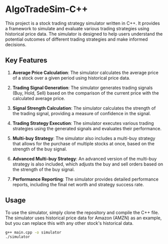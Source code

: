# AlgoTradeSim-C++

This project is a stock trading strategy simulator written in C++. It provides a framework to simulate and evaluate various trading strategies using historical price data. The simulator is designed to help users understand the potential outcomes of different trading strategies and make informed decisions.

## Key Features

1. **Average Price Calculation**: The simulator calculates the average price of a stock over a given period using historical price data.

2. **Trading Signal Generation**: The simulator generates trading signals (Buy, Hold, Sell) based on the comparison of the current price with the calculated average price.

3. **Signal Strength Calculation**: The simulator calculates the strength of the trading signal, providing a measure of confidence in the signal.

4. **Trading Strategy Execution**: The simulator executes various trading strategies using the generated signals and evaluates their performance.

5. **Multi-buy Strategy**: The simulator also includes a multi-buy strategy that allows for the purchase of multiple stocks at once, based on the strength of the buy signal.

6. **Advanced Multi-buy Strategy**: An advanced version of the multi-buy strategy is also included, which adjusts the buy and sell orders based on the strength of the buy signal.

7. **Performance Reporting**: The simulator provides detailed performance reports, including the final net worth and strategy success rate.

## Usage

To use the simulator, simply clone the repository and compile the C++ file. The simulator uses historical price data for Amazon (AMZN) as an example, but you can replace this with any other stock's historical data.

```bash
g++ main.cpp -o simulator
./simulator
